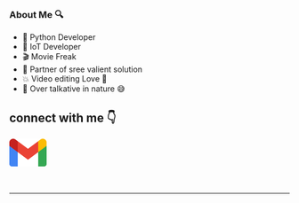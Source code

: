 ###  About Me 🔍

- 🐍 Python Developer
- 📡 IoT Developer
- 🎬 Movie Freak
- 🐬 Partner of sree valient solution
- 💥 Video editing Love 🖤
- 🦷 Over talkative in nature 😅
## connect with me 👇

[<img height="50" src="https://github.com/ParameswaranP/Assets/blob/main/Gmail.png" />][gmail]

<br />
<hr />

[gmail]: paramupanneerselvam@gmail.com
